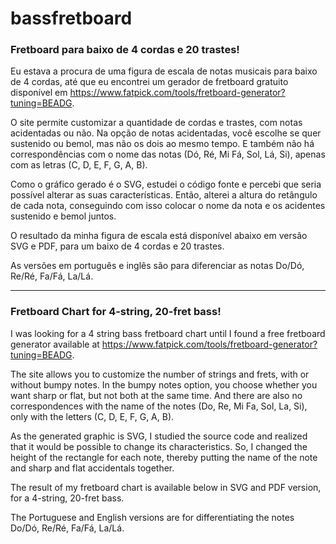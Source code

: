 # bassfretboard

### Fretboard para baixo de 4 cordas e 20 trastes!

Eu estava a procura de uma figura de escala de notas musicais para baixo de 4 cordas, até que eu encontrei um gerador de fretboard gratuito disponível em https://www.fatpick.com/tools/fretboard-generator?tuning=BEADG.

O site permite customizar a quantidade de cordas e trastes, com notas acidentadas ou não. Na opção de notas acidentadas, você escolhe se quer sustenido ou bemol, mas não os dois ao mesmo tempo. E também não há correspondências com o nome das notas (Dó, Ré, Mi Fá, Sol, Lá, Si), apenas com as letras (C, D, E, F, G, A, B).

Como o gráfico gerado é o SVG, estudei o código fonte e percebi que seria possível alterar as suas características. Então, alterei a altura do retângulo de cada nota, conseguindo com isso colocar o nome da nota e os acidentes sustenido e bemol juntos.

O resultado da minha figura de escala está disponível abaixo em versão SVG e PDF, para um baixo de 4 cordas e 20 trastes.

As versões em português e inglês são para diferenciar as notas Do/Dó, Re/Ré, Fa/Fá, La/Lá.

------------

### Fretboard Chart for 4-string, 20-fret bass!

I was looking for a 4 string bass fretboard chart until I found a free fretboard generator available at https://www.fatpick.com/tools/fretboard-generator?tuning=BEADG.

The site allows you to customize the number of strings and frets, with or without bumpy notes. In the bumpy notes option, you choose whether you want sharp or flat, but not both at the same time. And there are also no correspondences with the name of the notes (Do, Re, Mi Fa, Sol, La, Si), only with the letters (C, D, E, F, G, A, B).

As the generated graphic is SVG, I studied the source code and realized that it would be possible to change its characteristics. So, I changed the height of the rectangle for each note, thereby putting the name of the note and sharp and flat accidentals together.

The result of my fretboard chart is available below in SVG and PDF version, for a 4-string, 20-fret bass.

The Portuguese and English versions are for differentiating the notes Do/Dó, Re/Ré, Fa/Fá, La/Lá.

